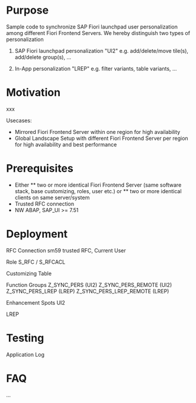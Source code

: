 # Purpose
Sample code to synchronize SAP Fiori launchpad user personalization among different Fiori Frontend Servers.
We hereby distinguish two types of personalization

1) SAP Fiori launchpad personalization "UI2"
e.g. add/delete/move tile(s), add/delete group(s), ...

2) In-App personalization "LREP"
e.g. filter variants, table variants, ...

# Motivation
xxx

Usecases:
* Mirrored Fiori Frontend Server within one region for high availability
* Global Landscape Setup with different Fiori Frontend Server per region for high availability and best performance

# Prerequisites
* Either
** two or more identical Fiori Frontend Server (same software stack, base customizing, roles, user etc.)
or
** two or more identical clients on same server/system
* Trusted RFC connection
* NW ABAP, SAP_UI >= 7.51

# Deployment

RFC Connection
sm59 trusted RFC, Current User

Role
S_RFC / S_RFCACL

Customizing Table

Function Groups
Z_SYNC_PERS (UI2)
Z_SYNC_PERS_REMOTE (UI2)
Z_SYNC_PERS_LREP (LREP)
Z_SYNC_PERS_LREP_REMOTE (LREP)

Enhancement Spots
UI2

LREP

# Testing

Application Log

# FAQ

...

